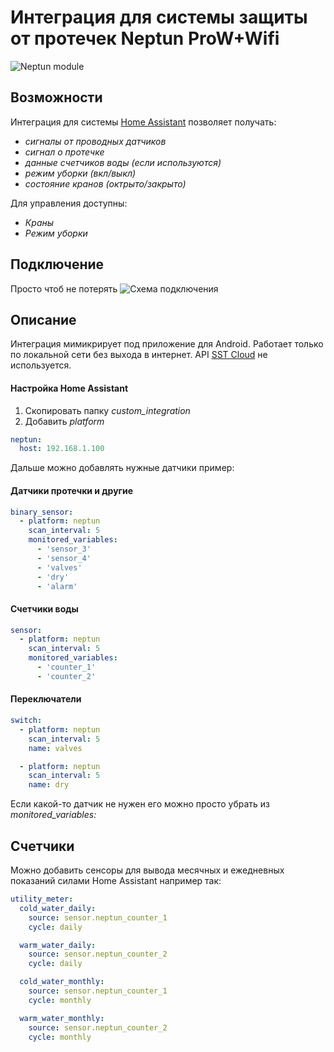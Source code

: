 # Интеграция для системы защиты от протечек Neptun ProW+Wifi
![Neptun module](https://user-images.githubusercontent.com/6770608/131808089-1a143063-1377-4b84-9ddc-fa2b91065511.png)
## Возможности
Интеграция для системы [Home Assistant](https://www.home-assistant.io/ "Home Assistant") позволяет получать:
- *сигналы от проводных датчиков*
- *сигнал о протечке*
- *данные счетчиков воды (если используются)*
- *режим уборки (вкл/выкл)*
- *состояние кранов (октрыто/закрыто)*

Для управления доступны:
- *Краны*
- *Режим уборки*
## Подключение
Просто чтоб не потерять
![Схема подключения](https://user-images.githubusercontent.com/6770608/131808117-5afb8971-9685-4976-bc93-2a297bd94901.jpg "Схема подключения")
## Описание
Интеграция мимикрирует под приложение для Android. Работает только по локальной сети без выхода в интернет. API [SST Cloud](https://api.sst-cloud.com/docs/ "SST Cloud") не используется.
#### Настройка Home Assistant
1. Скопировать папку *custom_integration*
2. Добавить *platform*

```yaml
neptun:
  host: 192.168.1.100
```
Дальше можно добавлять нужные датчики
пример:
#### Датчики протечки и другие
```yaml
binary_sensor:
  - platform: neptun
    scan_interval: 5
    monitored_variables:
      - 'sensor_3'
      - 'sensor_4'
      - 'valves'
      - 'dry'
      - 'alarm'
```
#### Счетчики воды
```yaml
sensor:
  - platform: neptun
    scan_interval: 5
    monitored_variables:
      - 'counter_1'
      - 'counter_2'
```
#### Переключатели
```yaml
switch:
  - platform: neptun
    scan_interval: 5
    name: valves

  - platform: neptun
    scan_interval: 5
    name: dry
```
Если какой-то датчик не нужен его можно просто убрать из *monitored_variables:*
## Счетчики
Можно добавить сенсоры для вывода месячных и ежедневных показаний силами Home Assistant например так:
```yaml
utility_meter:
  cold_water_daily:
    source: sensor.neptun_counter_1
    cycle: daily

  warm_water_daily:
    source: sensor.neptun_counter_2
    cycle: daily

  cold_water_monthly:
    source: sensor.neptun_counter_1
    cycle: monthly

  warm_water_monthly:
    source: sensor.neptun_counter_2
    cycle: monthly
```
